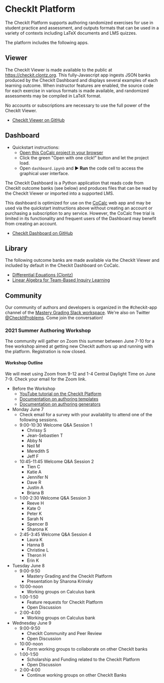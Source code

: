 # CheckIt Platform

The CheckIt Platform supports authoring randomized exercises for use in
student practice and assessment, and outputs formats that can be used in a
variety of contexts including LaTeX documents and LMS quizzes.

The platform includes the following apps.

## Viewer

The CheckIt Viewer is made available to the public at <https://checkit.clontz.org>.
This fully-Javascript app ingests JSON banks produced by the CheckIt Dashboard
and displays several examples of each learning outcome. When instructor features are enabled,
the source code for each exercise in various formats is made available, and randomized
assessments may be compiled in LaTeX format.

No accounts or subscriptions are necessary to use the full power of the CheckIt Viewer.

- [CheckIt Viewer on GitHub](https://github.com/StevenClontz/checkit-svelte)

## Dashboard

- Quickstart instructions:
    - [Open this CoCalc project in your browser](https://cocalc.com/share/00854508a0fa6e8a193cbc90aff10b9dd7f446b4/checkit/?viewer=share)
    - Click the green "Open with one click!" button and let the project load.
    - Open `dashboard.ipynb` and **▶ Run** the code cell to access the graphical user interface.

The CheckIt Dashboard is a Python application that reads code from CheckIt outcome banks
(see below) and produces files that can be read by the CheckIt Viewer or imported into
a supported LMS.

This dashboard is optimized for use on the [CoCalc](https://cocalc.com) web app and may
be used via the quickstart instructions above without creating an account or purchasing
a subscription to any service. However, the CoCalc free trial is limited in its
functionality and frequent users of the Dashboard may benefit from creating an account.

- [CheckIt Dashboard on GitHub](https://github.com/StevenClontz/checkit)

## Library

The following outcome banks are made available via the CheckIt Viewer and included by default
in the Checkit Dashboard on CoCalc.

- [Differential Equations (Clontz)](https://github.com/StevenClontz/checkit-clontz-diff-eq)
- [Linear Algebra for Team-Based Inquiry Learning](https://github.com/TeamBasedInquiryLearning/checkit-tbil-la)

## Community

Our community of authors and developers is organized in the #checkit-app channel of the
[Mastery Grading Slack workspace](https://bit.ly/join-mastery-grading).
We're also on Twitter [@CheckItProblems](https://twitter.com/CheckItProblems).
Come join the conversation!

### 2021 Summer Authoring Workshop

The community will gather on Zoom this summer between June 7-10 for a free workshop
aimed at getting new CheckIt authors up and running with the platform. Registration is
now closed.

#### Workshop Outline

We will meet using Zoom from 9-12 and 1-4 Central Daylight Time on June 7-9.
Check your email for the Zoom link.

- Before the Workshop
    - [YouTube tutorial on the CheckIt Platform](https://youtu.be/W4_zEmmSDIs)
    - [Documentation on authoring templates](https://github.com/StevenClontz/checkit-platform/blob/main/templates.md)
    - [Documentation on authoring generators](https://github.com/StevenClontz/checkit-platform/blob/main/generators.md)
- Monday June 7
    - Check email for a survey with your availablity to attend one of the following
      sessions.
    - 9:00-10:30 Welcome Q&A Session 1
        - Chrissy S
        - Jean-Sebastien T
        - Abby N
        - Neil M
        - Meredith S
        - Jeff F
    - 10:45-11:45 Welcome Q&A Session 2
        - Tien C
        - Katie A
        - Jennifer N
        - Dave R
        - Justin A
        - Briana B
    - 1:00-2:30 Welcome Q&A Session 3
        - Reeve H
        - Kate O
        - Peter K
        - Sarah N
        - Spencer B
        - Sharona K
    - 2:45-3:45 Welcome Q&A Session 4
        - Laura K
        - Hanna B
        - Christine L
        - Theron H
        - Erin K
- Tuesday June 8
    - 9:00-9:50
        - Mastery Grading and the CheckIt Platform
        - Presentation by Sharona Krinsky
    - 10:00-noon
        - Working groups on Calculus bank
    - 1:00-1:50
        - Feature requests for CheckIt Platform
        - Open Discussion
    - 2:00-4:00
        - Working groups on Calculus bank
- Wednesday June 9
    - 9:00-9:50
        - CheckIt Community and Peer Review
        - Open Discussion
    - 10:00-noon
        - Form working groups to collaborate on other CheckIt banks
    - 1:00-1:50
        - Scholarship and Funding related to the CheckIt Platform
        - Open Discussion
    - 2:00-4:00
        - Continue working groups on other CheckIt Banks
